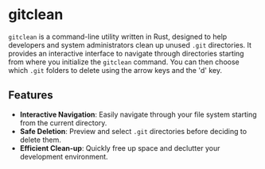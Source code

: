 # gitclean

`gitclean` is a command-line utility written in Rust, designed to help developers and system administrators clean up unused `.git` directories. It provides an interactive interface to navigate through directories starting from where you initialize the `gitclean` command. You can then choose which `.git` folders to delete using the arrow keys and the 'd' key.

## Features

- **Interactive Navigation**: Easily navigate through your file system starting from the current directory.
- **Safe Deletion**: Preview and select `.git` directories before deciding to delete them.
- **Efficient Clean-up**: Quickly free up space and declutter your development environment.